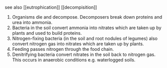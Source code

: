see also 
[[eutrophication]]
[[decompisition]] 

1. Organisms die and decompose. Decomposers break down proteins and urea into
ammonia.
2. Bacteria in the soil convert ammonia into nitrates which are taken up by plants and
used to build proteins.
3. Nitrogen-fixing bacteria (in the soil and root nodules of legumes) also convert
nitrogen gas into nitrates which are taken up by plants.
4. Feeding passes nitrogen through the food chain.
5. Denitrifying bacteria convert nitrates in the soil back to nitrogen gas. This occurs in
anaerobic conditions e.g. waterlogged soils.
